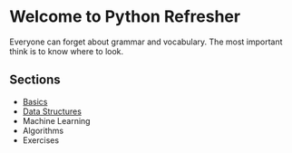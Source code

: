 # Welcome to Python Refresher

Everyone can forget about grammar and vocabulary. The most important think is to know where to look.

## Sections

* [Basics](pythonRefresh.md)
* [Data Structures](./DS/pyDS.md)
* Machine Learning
* Algorithms
* Exercises
